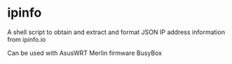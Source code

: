 # ipinfo
A shell script to obtain and extract and format JSON IP address information from ipinfo.io

Can be used with AsusWRT Merlin firmware BusyBox
